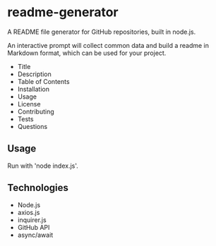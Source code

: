 # readme-generator
A README file generator for GitHub repositories, built in node.js.

An interactive prompt will collect common data and build a readme in Markdown format, which can be used for your project.
  * Title
  * Description
  * Table of Contents
  * Installation
  * Usage
  * License
  * Contributing
  * Tests
  * Questions

## Usage
Run with 'node index.js'.

## Technologies
* Node.js
* axios.js
* inquirer.js
* GitHub API
* async/await